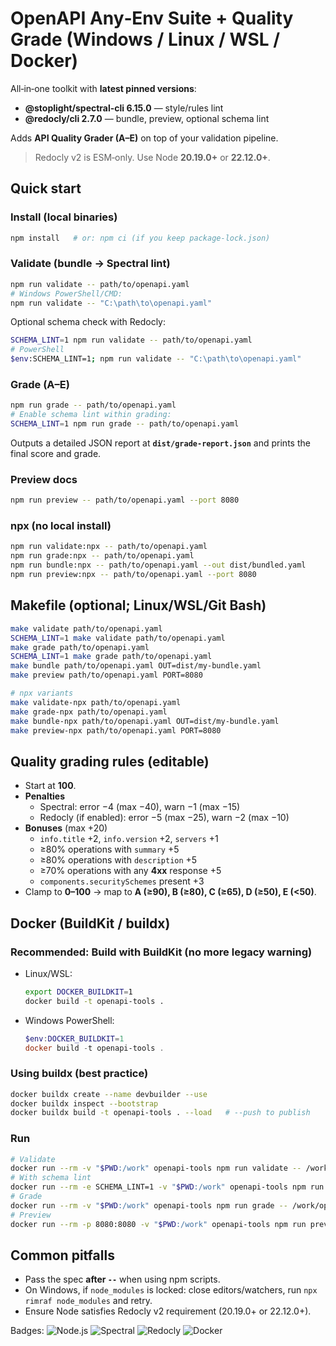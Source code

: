 
# OpenAPI Any‑Env Suite + Quality Grade (Windows / Linux / WSL / Docker)

All‑in‑one toolkit with **latest pinned versions**:

- **@stoplight/spectral-cli 6.15.0** — style/rules lint
- **@redocly/cli 2.7.0** — bundle, preview, optional schema lint

Adds **API Quality Grader (A–E)** on top of your validation pipeline.

> Redocly v2 is ESM‑only. Use Node **20.19.0+** or **22.12.0+**.

## Quick start

### Install (local binaries)

```bash
npm install   # or: npm ci (if you keep package-lock.json)
```

### Validate (bundle → Spectral lint)

```bash
npm run validate -- path/to/openapi.yaml
# Windows PowerShell/CMD:
npm run validate -- "C:\path\to\openapi.yaml"
```

Optional schema check with Redocly:

```bash
SCHEMA_LINT=1 npm run validate -- path/to/openapi.yaml
# PowerShell
$env:SCHEMA_LINT=1; npm run validate -- "C:\path\to\openapi.yaml"
```

### Grade (A–E)

```bash
npm run grade -- path/to/openapi.yaml
# Enable schema lint within grading:
SCHEMA_LINT=1 npm run grade -- path/to/openapi.yaml
```

Outputs a detailed JSON report at **`dist/grade-report.json`** and prints the final score and grade.

### Preview docs

```bash
npm run preview -- path/to/openapi.yaml --port 8080
```

### npx (no local install)

```bash
npm run validate:npx -- path/to/openapi.yaml
npm run grade:npx -- path/to/openapi.yaml
npm run bundle:npx -- path/to/openapi.yaml --out dist/bundled.yaml
npm run preview:npx -- path/to/openapi.yaml --port 8080
```

## Makefile (optional; Linux/WSL/Git Bash)

```bash
make validate path/to/openapi.yaml
SCHEMA_LINT=1 make validate path/to/openapi.yaml
make grade path/to/openapi.yaml
SCHEMA_LINT=1 make grade path/to/openapi.yaml
make bundle path/to/openapi.yaml OUT=dist/my-bundle.yaml
make preview path/to/openapi.yaml PORT=8080

# npx variants
make validate-npx path/to/openapi.yaml
make grade-npx path/to/openapi.yaml
make bundle-npx path/to/openapi.yaml OUT=dist/my-bundle.yaml
make preview-npx path/to/openapi.yaml PORT=8080
```

## Quality grading rules (editable)

- Start at **100**.
- **Penalties**
  - Spectral: error −4 (max −40), warn −1 (max −15)
  - Redocly (if enabled): error −5 (max −25), warn −2 (max −10)
- **Bonuses** (max +20)
  - `info.title` +2, `info.version` +2, `servers` +1
  - ≥80% operations with `summary` +5
  - ≥80% operations with `description` +5
  - ≥70% operations with any **4xx** response +5
  - `components.securitySchemes` present +3
- Clamp to **0–100** → map to **A (≥90), B (≥80), C (≥65), D (≥50), E (<50)**.

## Docker (BuildKit / buildx)

### Recommended: Build with BuildKit (no more legacy warning)

- Linux/WSL:

  ```bash
  export DOCKER_BUILDKIT=1
  docker build -t openapi-tools .
  ```

- Windows PowerShell:

  ```powershell
  $env:DOCKER_BUILDKIT=1
  docker build -t openapi-tools .
  ```

### Using buildx (best practice)

```bash
docker buildx create --name devbuilder --use
docker buildx inspect --bootstrap
docker buildx build -t openapi-tools . --load   # --push to publish
```

### Run

```bash
# Validate
docker run --rm -v "$PWD:/work" openapi-tools npm run validate -- /work/openapi.yaml
# With schema lint
docker run --rm -e SCHEMA_LINT=1 -v "$PWD:/work" openapi-tools npm run validate -- /work/openapi.yaml
# Grade
docker run --rm -v "$PWD:/work" openapi-tools npm run grade -- /work/openapi.yaml
# Preview
docker run --rm -p 8080:8080 -v "$PWD:/work" openapi-tools npm run preview -- /work/openapi.yaml --port 8080
```

## Common pitfalls

- Pass the spec **after `--`** when using npm scripts.
- On Windows, if `node_modules` is locked: close editors/watchers, run `npx rimraf node_modules` and retry.
- Ensure Node satisfies Redocly v2 requirement (20.19.0+ or 22.12.0+).

Badges: ![Node.js](https://img.shields.io/badge/node-%3E%3D20.19%2B-blue) ![Spectral](https://img.shields.io/badge/Spectral-6.15.0-orange) ![Redocly](https://img.shields.io/badge/Redocly-2.6.0-red) ![Docker](https://img.shields.io/badge/runtime-Docker-blue)
